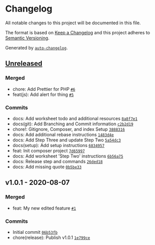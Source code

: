# Changelog

All notable changes to this project will be documented in this file.

The format is based on [Keep a Changelog](https://keepachangelog.com/en/1.0.0/)
and this project adheres to [Semantic Versioning](https://semver.org/spec/v2.0.0.html).

Generated by [`auto-changelog`](https://github.com/CookPete/auto-changelog).

## [Unreleased](https://github.com/itcig/git-sandbox/compare/v1.0.1...HEAD)

### Merged

- chore: Add Prettier for PHP [`#6`](https://github.com/itcig/git-sandbox/pull/6)
- feat(js): Add alert for thing [`#5`](https://github.com/itcig/git-sandbox/pull/5)

### Commits

- docs: Add worksheet todo and additional resources [`8a8f7e1`](https://github.com/itcig/git-sandbox/commit/8a8f7e10a5f3978fe923c1f674cceede106cb8ac)
- docs(git): Add Branching and Commit information [`c2b2d19`](https://github.com/itcig/git-sandbox/commit/c2b2d19583b2ada0161b90b22686c66d585af125)
- chore!: Gitignore, Composer, and index Setup [`3888316`](https://github.com/itcig/git-sandbox/commit/3888316c78d9d165a1525a68b3dc2f8410ca3a7f)
- docs: Add additional rebase instructions [`1483d4e`](https://github.com/itcig/git-sandbox/commit/1483d4e8011661892ff6b2d68e62e22d67385b64)
- docs: Add Step Three and update Step Two [`5a54dc3`](https://github.com/itcig/git-sandbox/commit/5a54dc32e188d89a66ad688121fc6c02a051205e)
- docs(setup): Add setup instructions [`6834957`](https://github.com/itcig/git-sandbox/commit/6834957070c4c49c7f238f32b8c95d4b192d2e0f)
- feat: Init composer project [`7d65997`](https://github.com/itcig/git-sandbox/commit/7d659978c1d1cfa8036e960d923967b79c2deb26)
- docs: Add worksheet 'Step Two' instructions [`6b56a75`](https://github.com/itcig/git-sandbox/commit/6b56a75370bc0989d2a0253610224dbab8e54e08)
- docs: Release step and commands [`26ded18`](https://github.com/itcig/git-sandbox/commit/26ded184712d624a86c7a2a9438822c92b7d3795)
- docs: Add missing quote [`0b5be33`](https://github.com/itcig/git-sandbox/commit/0b5be33e7a3934242c02ab79b5676176e101de42)

## v1.0.1 - 2020-08-07

### Merged

- feat: My new edited feature [`#1`](https://github.com/itcig/git-sandbox/pull/1)

### Commits

- Initial commit [`06b53fb`](https://github.com/itcig/git-sandbox/commit/06b53fbd723dc0f1a6a8b109fb064443a3771c37)
- chore(release): Publish v1.0.1 [`1e799ce`](https://github.com/itcig/git-sandbox/commit/1e799ce63bb6801b270ac202c0371fc9b66755cf)
